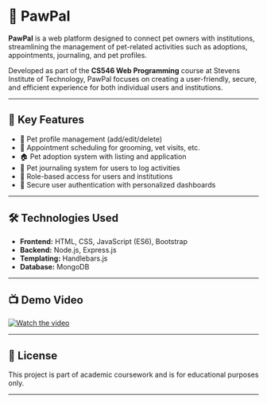 # 🐾 PawPal

**PawPal** is a web platform designed to connect pet owners with institutions, streamlining the management of pet-related activities such as adoptions, appointments, journaling, and pet profiles. 

Developed as part of the **CS546 Web Programming** course at Stevens Institute of Technology, PawPal focuses on creating a user-friendly, secure, and efficient experience for both individual users and institutions.

---

## 🌟 Key Features

- 🐶 Pet profile management (add/edit/delete)
- 📅 Appointment scheduling for grooming, vet visits, etc.
- 🏠 Pet adoption system with listing and application
- 📓 Pet journaling system for users to log activities
- 👥 Role-based access for users and institutions
- 🔐 Secure user authentication with personalized dashboards

---

## 🛠️ Technologies Used

- **Frontend:** HTML, CSS, JavaScript (ES6), Bootstrap
- **Backend:** Node.js, Express.js
- **Templating:** Handlebars.js
- **Database:** MongoDB

---

## 📺 Demo Video

[![Watch the video](https://img.youtube.com/vi/I09VkZaHR0k/maxresdefault.jpg)](https://youtu.be/I09VkZaHR0k)

---

## 📄 License

This project is part of academic coursework and is for educational purposes only.

---

